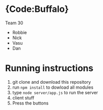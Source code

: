 # {Code:Buffalo}

Team 30

* Robbie
* Nick
* Vasu
* Dan

# Running instructions

1. git clone and download this repository
2. run `npm install` to dowload all modules
3. type `node server/app.js` to run the server
4. client stuff
5. Press the buttons
